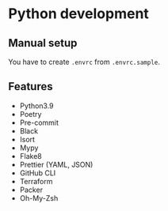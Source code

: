 # Python development

## Manual setup

You have to create `.envrc` from `.envrc.sample`.

## Features

* Python3.9
* Poetry
* Pre-commit
* Black
* Isort
* Mypy
* Flake8
* Prettier (YAML, JSON)
* GitHub CLI
* Terraform
* Packer
* Oh-My-Zsh
